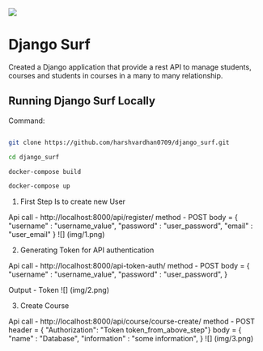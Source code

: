 ![](https://github.com/harshvardhan0709/django_surf/workflows/Django%20Surf/badge.svg)

# Django Surf

Created a Django application that provide a rest API to manage students, courses and students in courses in a many to many relationship.

## Running Django Surf Locally

Command:

 ```bash
 
 git clone https://github.com/harshvardhan0709/django_surf.git

 cd django_surf

 docker-compose build 

 docker-compose up

 ```




1. First Step Is to create new User 

Api call - http://localhost:8000/api/register/ 
method - POST
body = {
    "username" : "username_value",
    "password" : "user_password",
    "email" : "user_email"
}
![] (img/1.png)



2. Generating Token for API authentication

Api call - http://localhost:8000/api-token-auth/
method - POST
body = {
    "username" : "username_value",
    "password" : "user_password",
} 

Output - Token 
![] (img/2.png)



3. Create Course

Api call - http://localhost:8000/api/course/course-create/
method - POST
header = { "Authorization": "Token token_from_above_step"}
body = {
    "name" : "Database",
    "information" : "some information",
} 
![] (img/3.png)


